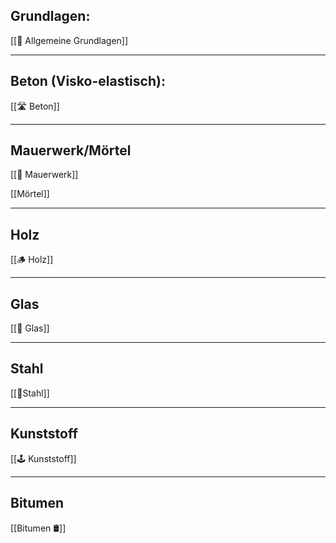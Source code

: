 ## Grundlagen:

[[🥱 Allgemeine Grundlagen]]

---

## Beton (Visko-elastisch):

[[🛣 Beton]]

---

## Mauerwerk/Mörtel

[[🧱 Mauerwerk]]

[[Mörtel]]

---

## Holz

[[🪵 Holz]]

---

## Glas

[[🍷 Glas]]

---

## Stahl

[[🔩Stahl]]

---

## Kunststoff

[[🕹 Kunststoff]]

---

## Bitumen 

[[Bitumen 🛢]]